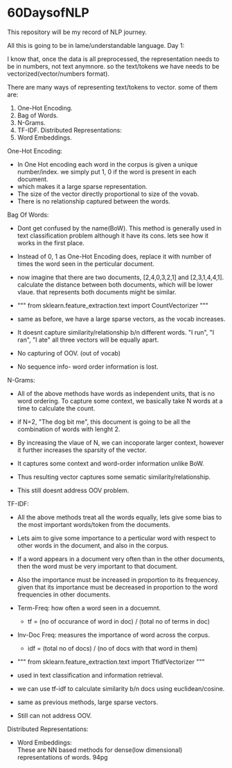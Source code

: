 # 60DaysofNLP
This repository will be my record of NLP journey.

All this is going to be in lame/understandable language. 
Day 1: 

I know that, once the data is all preprocessed, the representation needs to be in numbers, not text anymnore. so the text/tokens we have needs to be vectorized(vector/numbers format). 

There are many ways of representing text/tokens to vector. some of them are: 
1) One-Hot Encoding.
2) Bag of Words.
3) N-Grams.
4) TF-IDF.
    Distributed Representations: 
5) Word Embeddings.

One-Hot Encoding:  
  * In One Hot encoding each word in the corpus is given a unique number/index. we simply put 1, 0 if the word is present in each document.  
  * which makes it a large sparse representation.  
  * The size of the vector directly proportional to size of the vovab.  
  * There is no relationship captured between the words.  
  
Bag Of Words:  
  * Dont get confused by the name(BoW). This method is generally used in text classification problem although it have its cons. lets see how it works in the first place.  
  * Instead of 0, 1 as One-Hot Encoding does, replace it with number of times the word seen in the perticular document.  
  * now imagine that there are two documents, [2,4,0,3,2,1] and [2,3,1,4,4,1]. calculate the distance between both documents, which will be lower vlaue. that represents both documents might be similar.  
  * """ from sklearn.feature_extraction.text import CountVectorizer """  
  
  * same as before, we have a large sparse vectors, as the vocab increases.  
  * It doesnt capture similarity/relationship b/n different words. "I run", "I ran", "I ate" all three vectors will be equally apart.  
  * No capturing of OOV. (out of vocab)  
  * No sequence info- word order information is lost.  
  
N-Grams:  
  * All of the above methods have words as independent units, that is no word ordering. To capture some context, we basically take N words at a time to calculate the count.  
  * if N=2, "The dog bit me", this document is going to be all the combination of words with lenght 2.  
  * By increasing the vlaue of N, we can incoporate larger context, however it further increases the sparsity of the vector.  
  
  * It captures some context and word-order information unlike BoW.  
  * Thus resulting vector captures some sematic similarity/relationship.  
  * This still doesnt address OOV problem.  
  
TF-IDF:  
  * All the above methods treat all the words equally, lets give some bias to the most important words/token from the documents.  
  * Lets aim to give some importance to a perticular word with respect to other words in the document, and also in the corpus.  
  * If a word appears in a document very often than in the other documents, then the word must be very important to that document.  
  * Also the importance must be increased in proportion to its frequencey. given that its importance must be decreased in proportion to the word frequencies in other documents.  
  * Term-Freq: how often a word seen in a docuemnt.  
    * tf = (no of occurance of word in doc) / (total no of terms in doc)  
  * Inv-Doc Freq: measures the importance of word across the corpus.  
    * idf = (total no of docs) / (no of docs with that word in them)  
  
  * """ from sklearn.feature_extraction.text import TfidfVectorizer """  
  
  * used in text classification and information retrieval.  
  * we can use tf-idf to calculate similarity b/n docs using euclidean/cosine.  
  
  * same as previous methods, large sparse vectors.  
  * Still can not address OOV.  
  
Distributed Representations:  
  * Word Embeddings:  
    These are NN based methods for dense(low dimensional) representations of words. 94pg  
  
  
  
